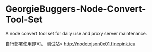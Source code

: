 # GeorgieBuggers-Node-Convert-Tool-Set
A node convert tool set for daily use and proxy server maintenance.

自行部署使用即可。
测试站> http://nodetojson0x01.finepink.icu
